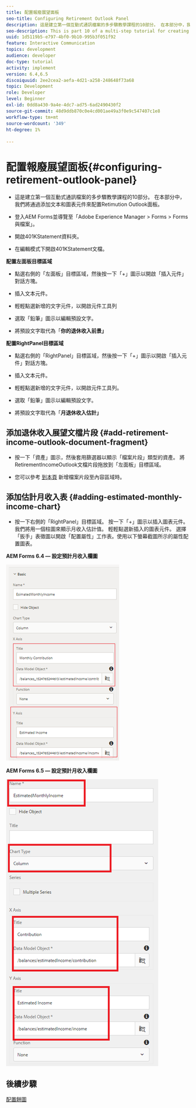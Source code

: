 ```yaml
---
title: 配置報廢展望面板
seo-title: Configuring Retirement Outlook Panel
description: 這是建立第一個互動式通訊檔案的多步驟教學課程的10部分。 在本部分中，我們將通過添加文本和圖表元件來配置Retimution Outlook面板。
seo-description: This is part 10 of a multi-step tutorial for creating your first interactive communications document. In this part, we will configure Retirement Outlook Panel by adding text and chart components.
uuid: 1d5119b5-e797-4bf0-9b10-995b3f051f92
feature: Interactive Communication
topics: development
audience: developer
doc-type: tutorial
activity: implement
version: 6.4,6.5
discoiquuid: 2ee2cea2-aefa-4d21-a258-248648f73a68
topic: Development
role: Developer
level: Beginner
exl-id: 0dd8a430-9a4e-4dc7-ad75-6ad2490430f2
source-git-commit: 48d9ddb870c0e4cd001ae49a3f0e9c547407c1e8
workflow-type: tm+mt
source-wordcount: '349'
ht-degree: 1%

---
```


# 配置報廢展望面板{#configuring-retirement-outlook-panel}

* 這是建立第一個互動式通訊檔案的多步驟教學課程的10部分。 在本部分中，我們將通過添加文本和圖表元件來配置Retimution Outlook面板。

* 登入AEM Forms並導覽至「Adobe Experience Manager > Forms > Forms與檔案」。

* 開啟401KStatement資料夾。

* 在編輯模式下開啟401KStatement文檔。

**配置左面板目標區域**

* 點選右側的「左面板」目標區域，然後按一下「+」圖示以開啟「插入元件」對話方塊。

* 插入文本元件。

* 輕輕點選新增的文字元件，以開啟元件工具列

* 選取「鉛筆」圖示以編輯預設文字。

* 將預設文字取代為「**你的退休收入前景」**

**配置RightPanel目標區域**

* 點選右側的「RightPanel」目標區域，然後按一下「+」圖示以開啟「插入元件」對話方塊。

* 插入文本元件。

* 輕輕點選新增的文字元件，以開啟元件工具列。

* 選取「鉛筆」圖示以編輯預設文字。

* 將預設文字取代為「**月退休收入估計」**

## 添加退休收入展望文檔片段 {#add-retirement-income-outlook-document-fragment}

* 按一下「資產」圖示，然後套用篩選器以顯示「檔案片段」類型的資產。 將RetirementIncomeOutlook文檔片段拖放到「左面板」目標區域。

* 您可以參考 [到本頁](https://experienceleague.adobe.com/docs/experience-manager-learn/forms/ic-web-channel-tutorial/partseven.html) 新增檔案片段至內容區域時。

## 添加估計月收入表 {#adding-estimated-monthly-income-chart}

* 按一下右側的「RightPanel」目標區域。 按一下「+」圖示以插入圖表元件。 我們將用一個柱圖來顯示月收入估計值。 輕輕點選新插入的圖表元件。 選擇「扳手」表徵圖以開啟「配置屬性」工作表。使用以下螢幕截圖所示的屬性配置圖表。

**AEM Forms 6.4 — 設定預計月收入欄圖**

![form64](assets/estimatedmonthlyincomechart.png)

**AEM Forms 6.5 — 設定預計月收入欄圖**

![forms65](assets/estimatedmonthlyincomechart65.PNG)

## 後續步驟

[配置餅圖](./parteleven.md)
